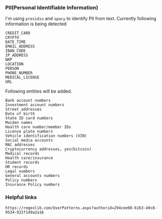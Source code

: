 ### PII(Personal Identifiable Information)
I'm using `presidio` and `spacy` to identify PII from text. Currently following information is being detected

```text
CREDIT_CARD
CRYPTO
DATE_TIME
EMAIL_ADDRESS
IBAN_CODE
IP_ADDRESS
NRP
LOCATION
PERSON
PHONE_NUMBER
MEDICAL_LICENSE
URL
```

Following entities will be added.
```text
Bank account numbers
Investment account numbers
Street addresses
Date of birth
State ID card numbers
Maiden names
Health care number/member IDs
License plate numbers
Vehicle identification numbers (VIN)
Social media accounts
MAC addresses
Cryptocurrency addresses, yes(bitcoin)
Medical records
Health care/insurance
Student records
HR records
Legal numbers
General accounts numbers
Policy numbers
Insurance Policy numbers
```

### Helpful links

```text
https://regexlib.com/UserPatterns.aspx?authorid=294cee08-6163-49c8-9534-922f149a2a16
```